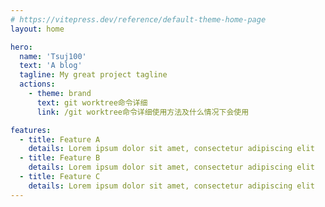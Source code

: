 ```yaml
---
# https://vitepress.dev/reference/default-theme-home-page
layout: home

hero:
  name: 'Tsuj100'
  text: 'A blog'
  tagline: My great project tagline
  actions:
    - theme: brand
      text: git worktree命令详细
      link: /git worktree命令详细使用方法及什么情况下会使用

features:
  - title: Feature A
    details: Lorem ipsum dolor sit amet, consectetur adipiscing elit
  - title: Feature B
    details: Lorem ipsum dolor sit amet, consectetur adipiscing elit
  - title: Feature C
    details: Lorem ipsum dolor sit amet, consectetur adipiscing elit
---
```

